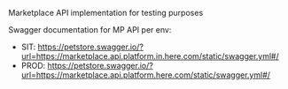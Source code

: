 Marketplace API implementation for testing purposes

Swagger documentation for MP API per env:

- SIT: https://petstore.swagger.io/?url=https://marketplace.api.platform.in.here.com/static/swagger.yml#/
- PROD: https://petstore.swagger.io/?url=https://marketplace.api.platform.here.com/static/swagger.yml#/
